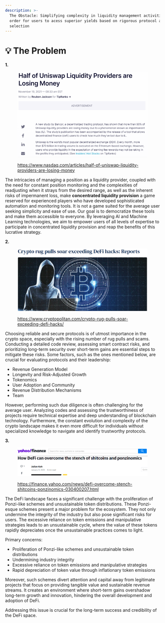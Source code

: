```yaml
---
description: >-
  The Obstacle: Simplifying complexity in liquidity management activities, in
  order for users to acess superior yields based on rigorous protocol and token
  selection
---
```


# 💡 The Problem

**1.**

<figure><img src="../.gitbook/assets/image (4) (1) (1).png" alt=""><figcaption><p>  <a href="https://www.nasdaq.com/articles/half-of-uniswap-liquidity-providers-are-losing-money">https://www.nasdaq.com/articles/half-of-uniswap-liquidity-providers-are-losing-money</a>  </p></figcaption></figure>

The intricacies of managing a position as a liquidity provider, coupled with the need for constant position monitoring and the complexities of readjusting when it strays from the desired range, as well as the inherent risks of impermanent loss, make **concentrated liquidity provision** a game reserved for experienced players who have developed sophisticated automation and monitoring tools. It is not a game suited for the average user seeking simplicity and ease of use. Our goal is to democratize these tools and make them accessible to everyone. By leveraging AI and Machine Learning technologies, we aim to empower users of all levels of expertise to participate in concentrated liquidity provision and reap the benefits of this lucrative strategy.

**2.**

<figure><img src="../.gitbook/assets/image (5) (1) (1).png" alt=""><figcaption><p> <a href="https://www.cryptopolitan.com/crypto-rug-pulls-soar-exceeding-defi-hacks/">https://www.cryptopolitan.com/crypto-rug-pulls-soar-exceeding-defi-hacks/</a></p></figcaption></figure>

Choosing reliable and secure protocols is of utmost importance in the crypto space, especially with the rising number of rug pulls and scams. Conducting a detailed code review, assessing smart contract risks, and prioritizing long-term security over short-term gains are essential steps to mitigate these risks. Some factors, such as the ones mentioned below, are crucial for evaluating protocols and their leadership:

* Revenue Generation Model
* Longevity and Risk-Adjusted Growth
* Tokenomics
* User Adoption and Community
* Revenue Distribution Mechanisms
* Team

However, performing such due diligence is often challenging for the average user. Analyzing codes and assessing the trustworthiness of projects require technical expertise and deep understanding of blockchain technology. Furthermore, the constant evolution and complexity of the crypto landscape makes it even more difficult for individuals without specialized knowledge to navigate and identify trustworthy protocols.

**3.**

<figure><img src="../.gitbook/assets/image (2) (1) (1) (1).png" alt=""><figcaption><p><a href="https://finance.yahoo.com/news/defi-overcome-stench-shitcoins-ponzinomics-030400207.html">https://finance.yahoo.com/news/defi-overcome-stench-shitcoins-ponzinomics-030400207.html</a></p></figcaption></figure>

The DeFi landscape faces a significant challenge with the proliferation of Ponzi-like schemes and unsustainable token distributions. These Ponzi-esque schemes present a major problem for the ecosystem. They not only undermine the integrity of the industry but also pose significant risks for users. The excessive reliance on token emissions and manipulative strategies leads to an unsustainable cycle, where the value of these tokens rapidly depreciates once the unsustainable practices comes to light.&#x20;

Primary concerns:

* Proliferation of Ponzi-like schemes and unsustainable token distributions
* Undermining industry integrity
* Excessive reliance on token emissions and manipulative strategies
* Rapid depreciation of token value through inflationary token emissions

Moreover, such schemes divert attention and capital away from legitimate projects that focus on providing tangible value and sustainable revenue streams. It creates an environment where short-term gains overshadow long-term growth and innovation, hindering the overall development and adoption of DeFi.

Addressing this issue is crucial for the long-term success and credibility of the DeFi space.
